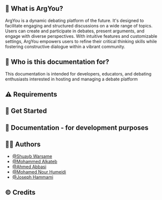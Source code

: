 
<br />

<br />



## 🤔 What is ArgYou?

ArgYou is a dynamic debating platform of the future. It's designed to facilitate engaging and structured discussions on a wide range of topics. Users can create and participate in debates, present arguments, and engage with diverse perspectives. With intuitive features and customizable settings, ArgYou empowers users to refine their critical thinking skills while fostering constructive dialogue within a vibrant community.


## 🤔 Who is this documentation for?

This documentation is intended for developers, educators, and debating enthusiasts interested in hosting and managing a debate platform


## ⚠️ Requirements



## 🚀 Get Started




## 📃 Documentation - for development purposes





## 👨‍🎓 Authors
- [@Shuayb Warsame](https://www.github.com/shuaybw)
- [@Mohammed Alkateb](https://www.github.com/mohammed-alkateb)
- [@Ahmed Abbasi](https://www.github.com/bigcbull)
- [@Mohamed Nour Humeidi](https://www.github.com/MoNourH)
- [@Joseph Hammami](https://www.github.com/josephhammami)

## ©️ Credits
